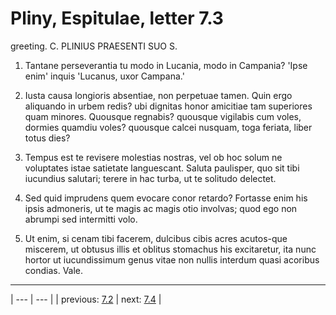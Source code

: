 # Pliny, Espitulae, letter 7.3

greeting. C. PLINIUS PRAESENTI SUO S.



1. Tantane perseverantia tu modo in Lucania, modo in Campania? 'Ipse enim' inquis 'Lucanus, uxor Campana.'



2. Iusta causa longioris absentiae, non perpetuae tamen. Quin ergo aliquando in urbem redis? ubi dignitas honor amicitiae tam superiores quam minores. Quousque regnabis? quousque vigilabis cum voles, dormies quamdiu voles? quousque calcei nusquam, toga feriata, liber totus dies?



3. Tempus est te revisere molestias nostras, vel ob hoc solum ne voluptates istae satietate languescant. Saluta paulisper, quo sit tibi iucundius salutari; terere in hac turba, ut te solitudo delectet.



4. Sed quid imprudens quem evocare conor retardo? Fortasse enim his ipsis admoneris, ut te magis ac magis otio involvas; quod ego non abrumpi sed intermitti volo.



5. Ut enim, si cenam tibi facerem, dulcibus cibis acres acutos-que miscerem, ut obtusus illis et oblitus stomachus his excitaretur, ita nunc hortor ut iucundissimum genus vitae non nullis interdum quasi acoribus condias. Vale.



---

| --- | --- |
| previous: [7.2](../7.2/) | next: [7.4](../7.4/) |